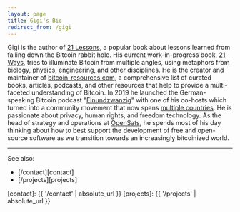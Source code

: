```yaml
---
layout: page
title: Gigi's Bio
redirect_from: /gigi
---
```


Gigi is the author of [21 Lessons](https://21lessons.com/), a popular book about
lessons learned from falling down the Bitcoin rabbit hole.  His current
work-in-progress book, [21 Ways](https://21-ways.com/), tries to illuminate
Bitcoin from multiple angles, using metaphors from biology, physics,
engineering, and other disciplines. He is the creator and maintainer
of [bitcoin-resources.com](https://bitcoin-resources.com/), a comprehensive list
of curated books, articles, podcasts, and other resources that help to provide a
multi-faceted understanding of Bitcoin.  In 2019 he launched the German-speaking
Bitcoin podcast \"[Einundzwanzig](https://einundzwanzig.space/)\" with one of
his co-hosts which turned into a community movement that now spans [multiple
countries](https://twentyone.world/). He is passionate about privacy, human
rights, and freedom technology. As the head of strategy and operations at
[OpenSats](https://opensats.org/), he spends most of his day thinking about how
to best support the development of free and open-source software as we
transition towards an increasingly bitcoinized world.

---

See also:

- [/contact][contact]
- [/projects][projects]

[contact]: {{ '/contact' | absolute_url }}
[projects]: {{ '/projects' | absolute_url }}
